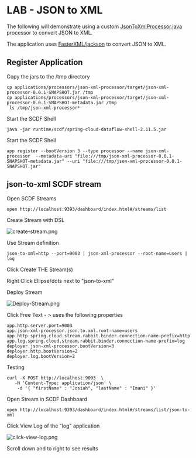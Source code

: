 # LAB - JSON to XML

The following will demonstrate using
a custom [JsonToXmlProcessor.java](..%2F..%2F..%2F..%2F..%2Fapplications%2Fprocessors%2Fjson-xml-processor%2Fsrc%2Fmain%2Fjava%2Fshowcase%2Fscdf%2Fjson%2Fxml%2Fprocessor%2Ffunction%2FJsonToXmlProcessor.java)
processor to convert JSON to XML.


The application uses
[FasterXML/jackson](https://github.com/FasterXML/jackson) to convert 
JSON to XML.


## Register Application

Copy the jars to the /tmp directory

```shell
cp applications/processors/json-xml-processor/target/json-xml-processor-0.0.1-SNAPSHOT.jar /tmp
cp applications/processors/json-xml-processor/target/json-xml-processor-0.0.1-SNAPSHOT-metadata.jar /tmp
 ls /tmp/json-xml-processor*
```

Start the SCDF Shell

```shell
java -jar runtime/scdf/spring-cloud-dataflow-shell-2.11.5.jar
```

Start the SCDF Shell

```shell
app register --bootVersion 3 --type processor --name json-xml-processor  --metadata-uri "file:///tmp/json-xml-processor-0.0.1-SNAPSHOT-metadata.jar" --uri "file:///tmp/json-xml-processor-0.0.1-SNAPSHOT.jar"
```


## json-to-xml SCDF stream

Open SCDF Streams

```shell
open http://localhost:9393/dashboard/index.html#/streams/list
```

Create Stream with DSL

![create-stream.png](images/create-stream.png)

Use Stream definition

```shell
json-to-xml=http --port=9003 | json-xml-processor --root-name=users | log
```
Click Create THE Stream(s)



Right Click Ellipse/dots next to "json-to-xml"

Deploy Stream

![Deploy-Stream.png](images/Deploy-Stream.png)


Click Free Text - > uses the following properties

```properties
app.http.server.port=9003
app.json-xml-processor.json.to.xml.root-name=users
app.http.spring.cloud.stream.rabbit.binder.connection-name-prefix=http
app.log.spring.cloud.stream.rabbit.binder.connection-name-prefix=log
deployer.json-xml-processor.bootVersion=3
deployer.http.bootVersion=2
deployer.log.bootVersion=2
```

Testing 

```shell
curl -X POST http://localhost:9003  \
   -H 'Content-Type: application/json' \
    -d '{ "firstName" : "Josiah", "lastName" : "Imani" }'
```


Open Stream in SCDF Dashboard

```shell
open http://localhost:9393/dashboard/index.html#/streams/list/json-to-xml
```

Click View Log of the "log" application

![click-view-log.png](images/click-view-log.png)


Scroll down and to right to see results

